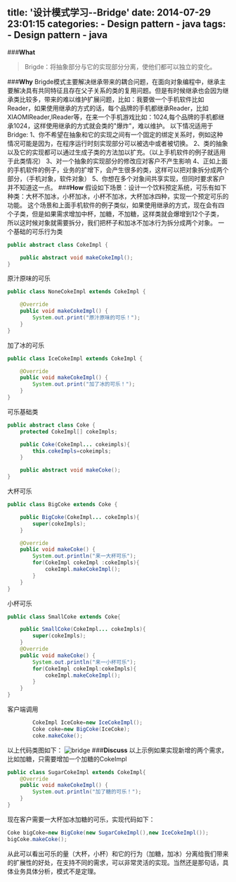 title: '设计模式学习--Bridge'
date: 2014-07-29 23:01:15
categories:
	- Design pattern
	- java
tags:
	- Design pattern
	- java
---
###**What**

> Brigde：将抽象部分与它的实现部分分离，使他们都可以独立的变化。<!--more-->

###**Why**
Brigde模式主要解决继承带来的耦合问题，在面向对象编程中，继承主要解决具有共同特征且存在父子关系的类的复用问题。但是有时候继承也会因为继承类比较多，带来的难以维护扩展问题，比如：我要做一个手机软件比如Reader，如果使用继承的方式的话，每个品牌的手机都继承Reader，比如XIAOMIReader,IReader等，在来一个手机游戏比如：1024,每个品牌的手机都继承1024，这样使用继承的方式就会类的"爆炸"，难以维护。
以下情况适用于Bridge:
1、你不希望在抽象和它的实现之间有一个固定的绑定关系时，例如这种情况可能是因为，在程序运行时刻实现部分可以被选中或者被切换。
2、类的抽象以及它的实现都可以通过生成子类的方法加以扩充。（以上手机软件的例子就适用于此类情况）
3、对一个抽象的实现部分的修改应对客户不产生影响
4、正如上面的手机软件的例子，业务的扩增下，会产生很多的类，这样可以把对象拆分成两个部分，（手机对象，软件对象）
5、你想在多个对象间共享实现，但同时要求客户并不知道这一点。
###**How**
假设如下场景：设计一个饮料预定系统，可乐有如下种类：大杯不加冰，小杯加冰，小杯不加冰，大杯加冰四种，实现一个预定可乐的功能。
这个场景和上面手机软件的例子类似，如果使用继承的方式，现在会有四个子类，但是如果需求增加中杯，加糖，不加糖，这样类就会爆增到12个子类，所以这时候对象就需要拆分，我们把杯子和加冰不加冰行为拆分成两个对象。
一个基础的可乐行为类
```java
public abstract class CokeImpl {

    public abstract void makeCokeImpl();
}
```
原汁原味的可乐
```java
public class NoneCokeImpl extends CokeImpl {

    @Override
    public void makeCokeImpl() {
        System.out.print("原汁原味的可乐！");
    }
}
```
加了冰的可乐
```java
public class IceCokeImpl extends CokeImpl {

    @Override
    public void makeCokeImpl() {
        System.out.print("加了冰的可乐！");
    }
}
```
可乐基础类
```java
public abstract class Coke {
    protected CokeImpl[] cokeImpls;

    public Coke(CokeImpl... cokeimpls){
        this.cokeImpls=cokeimpls;
    }

    public abstract void makeCoke();
}
```
大杯可乐
```java
public class BigCoke extends Coke {

    public BigCoke(CokeImpl... cokeImpls){
        super(cokeImpls);
    }

    @Override
    public void makeCoke() {
        System.out.println("来一大杯可乐");
        for(CokeImpl cokeImpl :cokeImpls){
            cokeImpl.makeCokeImpl();
        }
    }
}
```
小杯可乐
```java
public class SmallCoke extends Coke{

    public SmallCoke(CokeImpl... cokeImpls){
        super(cokeImpls);
    }
    @Override
    public void makeCoke() {
        System.out.println("来一小杯可乐");
        for(CokeImpl cokeImpl:cokeImpls){
            cokeImpl.makeCokeImpl();
        }
    }
}
```
客户端调用
```java
        CokeImpl IceCoke=new IceCokeImpl();
        Coke coke=new BigCoke(IceCoke);
        coke.makeCoke();
```
以上代码类图如下：
![bridge](http://yywang.qiniudn.com/bridge.png)
###**Discuss**
以上示例如果实现新增的两个需求，比如加糖，只需要增加一个加糖的CokeImpl
```java
public class SugarCokeImpl extends CokeImpl{
    @Override
    public void makeCokeImpl() {
        System.out.println("加了糖的可乐！");
    }
}
```
现在客户需要一大杯加冰加糖的可乐，实现代码如下：
```java
Coke bigCoke=new BigCoke(new SugarCokeImpl(),new IceCokeImpl());
bigCoke.makeCoke();
```
从此可以看出可乐的量（大杯，小杯）和它的行为（加糖，加冰）分离给我们带来的扩展性的好处，在支持不同的需求，可以非常灵活的实现。当然还是那句话，具体业务具体分析，模式不是定理。
